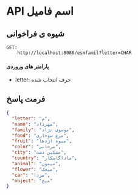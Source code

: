 # API اسم فامیل

## شیوه ی فراخوانی

```
GET:
    http://localhost:8080/esmfamil?letter=CHAR
```

#### پارامتر های وروردی

- letter: حرف انتخاب شده

## فرمت پاسخ

```json
{
  "letter": "م",
  "name": "مهرداد",
  "family": "موسوی نژاد",
  "food": "مرغ سوخاری",
  "fruit": "میوه اژدها",
  "color": "مرجانی",
  "city": "مشکین دشت",
  "country": "ماداگاسکار",
  "animal": "میمون",
  "flower": "میخک",
  "car": "مزدا",
  "object": "میخ"
}
```